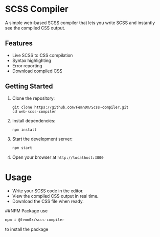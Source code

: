 # SCSS Compiler

A simple web-based SCSS compiler that lets you write SCSS and instantly see the compiled CSS output.

## Features

- Live SCSS to CSS compilation
- Syntax highlighting
- Error reporting
- Download compiled CSS

## Getting Started

1. Clone the repository:

    ```bash:
    git clone https://github.com/Femn0X/Scss-compiler.git
    cd web-scss-compiler
    ```

2. Install dependencies:

    ```bash
    npm install
    ```

3. Start the development server:

    ```bash
    npm start
    ```

4. Open your browser at `http://localhost:3000`

# Usage

- Write your SCSS code in the editor.
- View the compiled CSS output in real time.
- Download the CSS file when ready.

##NPM Package
use 
```bash
npm i @femn0x/sccs-compiler
```
to install the package

